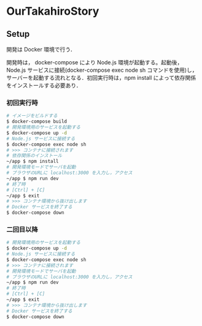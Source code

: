 # OurTakahiroStory

## Setup

開発は Docker 環境で行う．

開発時は， docker-compose により Node.js 環境が起動する。起動後，Node.js サービスに接続(docker-compose exec node sh コマンドを使用)し，サーバーを起動する流れとなる．初回実行時は，npm install によって依存関係をインストールする必要あり．

### 初回実行時

```bash
# イメージをビルドする
$ docker-compose build
# 開発環境用のサービスを起動する
$ docker-compose up -d
# Node.js サービスに接続する
$ docker-compose exec node sh
# >>> コンテナに接続されます
# 依存関係のインストール
~/app $ npm install
# 開発環境モードでサーバを起動
# ブラウザのURLに localhost:3000 を入力し，アクセス
~/app $ npm run dev
# 終了時
# [Ctrl] + [C]
~/app $ exit
# >>> コンテナ環境から抜け出します
# Docker サービスを終了する
$ docker-compose down
```

### 二回目以降

```bash
# 開発環境用のサービスを起動する
$ docker-compose up -d
# Node.js サービスに接続する
$ docker-compose exec node sh
# >>> コンテナに接続されます
# 開発環境モードでサーバを起動
# ブラウザのURLに localhost:3000 を入力し，アクセス
~/app $ npm run dev
# 終了時
# [Ctrl] + [C]
~/app $ exit
# >>> コンテナ環境から抜け出します
# Docker サービスを終了する
$ docker-compose down
```
